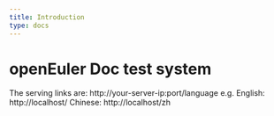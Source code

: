 ```yaml
---
title: Introduction
type: docs
---
```


# openEuler Doc test system

The serving links are: http://your-server-ip:port/language
e.g.
English: http://localhost/
Chinese: http://localhost/zh
